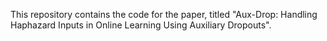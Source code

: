 This repository contains the code for the paper, titled "Aux-Drop: Handling Haphazard Inputs in Online Learning Using Auxiliary Dropouts".
